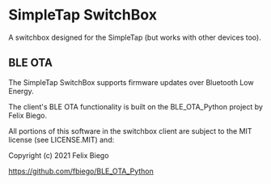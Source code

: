 # SimpleTap SwitchBox
A switchbox designed for the SimpleTap (but works with other devices too).

## BLE OTA
The SimpleTap SwitchBox supports firmware updates over Bluetooth Low Energy.

The client's BLE OTA functionality is built on the BLE_OTA_Python project by Felix Biego.

All portions of this software in the switchbox client are subject to the MIT license (see LICENSE.MIT) and:

Copyright (c) 2021 Felix Biego

https://github.com/fbiego/BLE_OTA_Python
